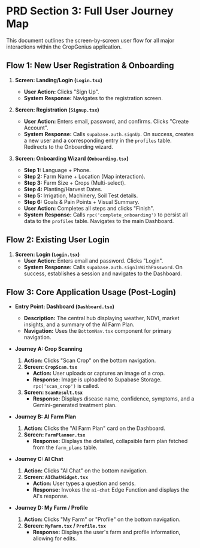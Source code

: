 # PRD Section 3: Full User Journey Map

This document outlines the screen-by-screen user flow for all major interactions within the CropGenius application.

## Flow 1: New User Registration & Onboarding

1.  **Screen: Landing/Login (`Login.tsx`)**
    - **User Action:** Clicks "Sign Up".
    - **System Response:** Navigates to the registration screen.

2.  **Screen: Registration (`Signup.tsx`)**
    - **User Action:** Enters email, password, and confirms. Clicks "Create Account".
    - **System Response:** Calls `supabase.auth.signUp`. On success, creates a new user and a corresponding entry in the `profiles` table. Redirects to the Onboarding wizard.

3.  **Screen: Onboarding Wizard (`Onboarding.tsx`)**
    - **Step 1:** Language + Phone.
    - **Step 2:** Farm Name + Location (Map interaction).
    - **Step 3:** Farm Size + Crops (Multi-select).
    - **Step 4:** Planting/Harvest Dates.
    - **Step 5:** Irrigation, Machinery, Soil Test details.
    - **Step 6:** Goals & Pain Points + Visual Summary.
    - **User Action:** Completes all steps and clicks "Finish".
    - **System Response:** Calls `rpc('complete_onboarding')` to persist all data to the `profiles` table. Navigates to the main Dashboard.

## Flow 2: Existing User Login

1.  **Screen: Login (`Login.tsx`)**
    - **User Action:** Enters email and password. Clicks "Login".
    - **System Response:** Calls `supabase.auth.signInWithPassword`. On success, establishes a session and navigates to the Dashboard.

## Flow 3: Core Application Usage (Post-Login)

-   **Entry Point: Dashboard (`Dashboard.tsx`)**
    - **Description:** The central hub displaying weather, NDVI, market insights, and a summary of the AI Farm Plan.
    - **Navigation:** Uses the `BottomNav.tsx` component for primary navigation.

-   **Journey A: Crop Scanning**
    1.  **Action:** Clicks "Scan Crop" on the bottom navigation.
    2.  **Screen: `CropScan.tsx`**
        - **Action:** User uploads or captures an image of a crop.
        - **Response:** Image is uploaded to Supabase Storage. `rpc('scan_crop')` is called.
    3.  **Screen: `ScanResult.tsx`**
        - **Response:** Displays disease name, confidence, symptoms, and a Gemini-generated treatment plan.

-   **Journey B: AI Farm Plan**
    1.  **Action:** Clicks the "AI Farm Plan" card on the Dashboard.
    2.  **Screen: `FarmPlanner.tsx`**
        - **Response:** Displays the detailed, collapsible farm plan fetched from the `farm_plans` table.

-   **Journey C: AI Chat**
    1.  **Action:** Clicks "AI Chat" on the bottom navigation.
    2.  **Screen: `AIChatWidget.tsx`**
        - **Action:** User types a question and sends.
        - **Response:** Invokes the `ai-chat` Edge Function and displays the AI's response.

-   **Journey D: My Farm / Profile**
    1.  **Action:** Clicks "My Farm" or "Profile" on the bottom navigation.
    2.  **Screen: `MyFarm.tsx` / `Profile.tsx`**
        - **Response:** Displays the user's farm and profile information, allowing for edits.
